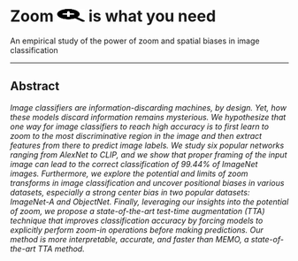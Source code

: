 # Zoom <img src="./assets/magnifying-glass-plus-solid.svg" width="50" height="23"> is what you need

An empirical study of the power of zoom and spatial biases in image classification

-----

## Abstract

*Image classifiers are information-discarding machines, by design. Yet, how these models discard information remains mysterious. We hypothesize that one way for image classifiers to reach high accuracy is to first learn to zoom to the most discriminative region in the image and then extract features from there to predict image labels. We study six popular networks ranging from AlexNet to CLIP, and we show that proper framing of the input image can lead to the correct classification of 99.44\% of ImageNet images. Furthermore, we explore the potential and limits of zoom transforms in image classification and uncover positional biases in various datasets, especially a strong center bias in two popular datasets: ImageNet-A and ObjectNet. Finally, leveraging our insights into the potential of zoom, we propose a state-of-the-art test-time augmentation (TTA) technique that improves classification accuracy by forcing models to explicitly perform zoom-in operations before making predictions. Our method is more interpretable, accurate, and faster than MEMO, a state-of-the-art TTA method.*


